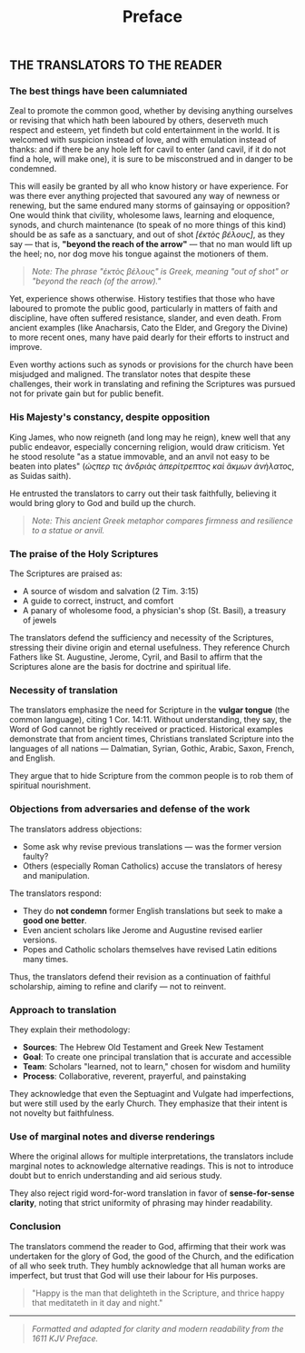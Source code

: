 ﻿---
title: Preface
weight: 41
---

## THE TRANSLATORS TO THE READER

### The best things have been calumniated

Zeal to promote the common good, whether by devising anything ourselves or revising that which hath been laboured by others, deserveth much respect and esteem, yet findeth but cold entertainment in the world. It is welcomed with suspicion instead of love, and with emulation instead of thanks: and if there be any hole left for cavil to enter (and cavil, if it do not find a hole, will make one), it is sure to be misconstrued and in danger to be condemned.

This will easily be granted by all who know history or have experience. For was there ever anything projected that savoured any way of newness or renewing, but the same endured many storms of gainsaying or opposition? One would think that civility, wholesome laws, learning and eloquence, synods, and church maintenance (to speak of no more things of this kind) should be as safe as a sanctuary, and out of shot *[ἐκτὸς βέλους]*, as they say — that is, **\"beyond the reach of the arrow\"** — that no man would lift up the heel; no, nor dog move his tongue against the motioners of them.

> _Note: The phrase \"ἐκτὸς βέλους\" is Greek, meaning \"out of shot\" or \"beyond the reach (of the arrow).\"_

Yet, experience shows otherwise. History testifies that those who have laboured to promote the public good, particularly in matters of faith and discipline, have often suffered resistance, slander, and even death. From ancient examples (like Anacharsis, Cato the Elder, and Gregory the Divine) to more recent ones, many have paid dearly for their efforts to instruct and improve.

Even worthy actions such as synods or provisions for the church have been misjudged and maligned. The translator notes that despite these challenges, their work in translating and refining the Scriptures was pursued not for private gain but for public benefit.

### His Majesty's constancy, despite opposition

King James, who now reigneth (and long may he reign), knew well that any public endeavor, especially concerning religion, would draw criticism. Yet he stood resolute \"as a statue immovable, and an anvil not easy to be beaten into plates\" (*ὡςπερ τις ἀνδριὰς ἀπερίτρεπτος καὶ ἄκμων ἀνὴλατος*, as Suidas saith).

He entrusted the translators to carry out their task faithfully, believing it would bring glory to God and build up the church.

> _Note: This ancient Greek metaphor compares firmness and resilience to a statue or anvil._

### The praise of the Holy Scriptures

The Scriptures are praised as:

- A source of wisdom and salvation (2 Tim. 3:15)
- A guide to correct, instruct, and comfort
- A panary of wholesome food, a physician's shop (St. Basil), a treasury of jewels

The translators defend the sufficiency and necessity of the Scriptures, stressing their divine origin and eternal usefulness. They reference Church Fathers like St. Augustine, Jerome, Cyril, and Basil to affirm that the Scriptures alone are the basis for doctrine and spiritual life.

### Necessity of translation

The translators emphasize the need for Scripture in the **vulgar tongue** (the common language), citing 1 Cor. 14:11. Without understanding, they say, the Word of God cannot be rightly received or practiced. Historical examples demonstrate that from ancient times, Christians translated Scripture into the languages of all nations — Dalmatian, Syrian, Gothic, Arabic, Saxon, French, and English.

They argue that to hide Scripture from the common people is to rob them of spiritual nourishment.

### Objections from adversaries and defense of the work

The translators address objections:

- Some ask why revise previous translations — was the former version faulty?
- Others (especially Roman Catholics) accuse the translators of heresy and manipulation.

The translators respond:

- They do **not condemn** former English translations but seek to make a **good one better**.
- Even ancient scholars like Jerome and Augustine revised earlier versions.
- Popes and Catholic scholars themselves have revised Latin editions many times.

Thus, the translators defend their revision as a continuation of faithful scholarship, aiming to refine and clarify — not to reinvent.

### Approach to translation

They explain their methodology:

- **Sources**: The Hebrew Old Testament and Greek New Testament
- **Goal**: To create one principal translation that is accurate and accessible
- **Team**: Scholars \"learned, not to learn,\" chosen for wisdom and humility
- **Process**: Collaborative, reverent, prayerful, and painstaking

They acknowledge that even the Septuagint and Vulgate had imperfections, but were still used by the early Church. They emphasize that their intent is not novelty but faithfulness.

### Use of marginal notes and diverse renderings

Where the original allows for multiple interpretations, the translators include marginal notes to acknowledge alternative readings. This is not to introduce doubt but to enrich understanding and aid serious study.

They also reject rigid word-for-word translation in favor of **sense-for-sense clarity**, noting that strict uniformity of phrasing may hinder readability.

### Conclusion

The translators commend the reader to God, affirming that their work was undertaken for the glory of God, the good of the Church, and the edification of all who seek truth. They humbly acknowledge that all human works are imperfect, but trust that God will use their labour for His purposes.

> \"Happy is the man that delighteth in the Scripture, and thrice happy that meditateth in it day and night.\"

---

> _Formatted and adapted for clarity and modern readability from the 1611 KJV Preface._
